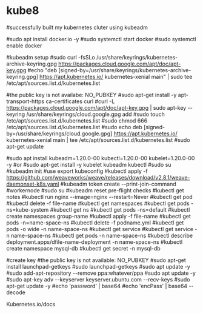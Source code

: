 # kube8

#successfully built my kubernetes cluter using kubeadm

#sudo apt install docker.io -y
#sudo systemctl start docker
#sudo systemctl enable docker

#kubeadm setup
#sudo curl -fsSLo /usr/share/keyrings/kubernetes-archive-keyring.gpg https://packages.cloud.google.com/apt/doc/apt-key.gpg
#echo "deb [signed-by=/usr/share/keyrings/kubernetes-archive-keyring.gpg] https://apt.kubernetes.io/ kubernetes-xenial main" | sudo tee /etc/apt/sources.list.d/kubernetes.list

#the public key is not availabe: NO_PUBKEY
#sudo apt-get install -y apt-transport-https ca-certificates curl
#curl -L https://packages.cloud.google.com/apt/doc/apt-key.gpg | sudo apt-key --keyring /usr/share/keyrings/cloud.google.gpg add
#sudo touch /etc/apt/sources.list.d/kubernetes.list
#sudo chmod 666 /etc/apt/sources.list.d/kubernetes.list
#sudo echo deb [signed-by=/usr/share/keyrings/cloud.google.gpg] https://apt.kubernetes.io/ kubernetes-xenial main | tee /etc/apt/sources.list.d/kubernetes.list
#sudo apt-get update

#sudo apt install kubeadm=1.20.0-00 kubectl=1.20.0-00 kubelet=1.20.0-00 -y
#or
#sudo apt-get install -y kubelet kubeadm kubectl
#sudo su
#kubeadm init
#use export kubeconfig
#kubectl apply -f https://github.com/weaveworks/weave/releases/download/v2.8.1/weave-daemonset-k8s.yaml
#kubeadm token create --print-join-command
#workernode 
#sudo su 
#kubeadm reset pre-flight checks
#kubectl get notes
#kubectl run nginx --image=nginx --restart=Never
#kubectl get pod
#kubectl delete -f file-name
#kubectl get namespaces
#kubectl get pods -ns=kube-system
#kubectl get ns
#kubectl get pods -ns=default
#kubectl create namespaces group-name
#kubectl apply -f file-name 
#kubectl get pods -n=name-space-ns
#kubectl delete -f podname.yml
#kubectl get pods -o wide -n name-space-ns
#kubectl get service
#kubectl get service -n name-space-ns
#kubectl get pods -n name-space-ns
#kubectl describe deployment.apps/dfile-name-deployment -n name-space-ns
#kubectl create namespace mysql-db
#kubectl get secret -n mysql-db

#create key
#the public key is not available: NO_PUBKEY 
#sudo apt-get install launchpad-getkeys 
#sudo launchpad-getkeys 
#sudo apt update -y
#sudo add-apt-repository --remove ppa:whatever/ppa
#sudo apt update -y
#sudo apt-key adv --keyserver keyserver.ubuntu.com --recv-keys
#sudo apt-get update -y
#echo 'password' | base64
#echo 'encPass' | base64 --decode

Kubernetes.io/docs
